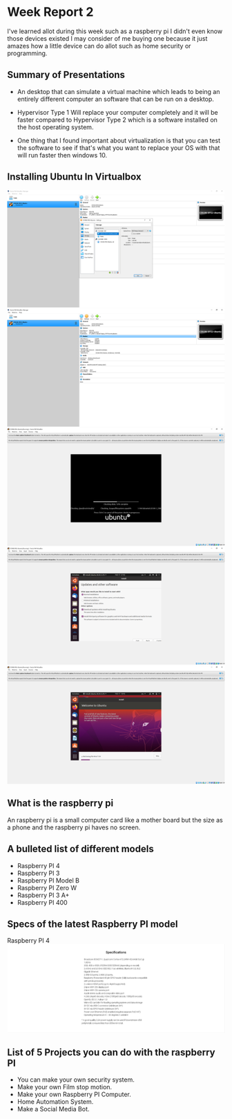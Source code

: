 # Week Report 2
I've learned allot during this week such as a raspberry pi I didn't even know those devices existed I may consider of me buying one because it just amazes how a little device can do allot such as home security or programming.

## Summary of Presentations
* An desktop that can simulate a virtual machine which leads to being an entirely different computer an software that can be run on a desktop.

* Hypervisor Type 1 Will replace your computer completely and it will be faster compared to Hypervisor Type 2 which is a software installed on the  host operating system.
* One thing that I found important about virtualization is that you can test the software to see if that's what you want to replace your OS with that will run faster then windows 10.

## Installing Ubuntu In Virtualbox
![](5.png)
![](3.PNG)
![](2.png)
![](1.png)
![](4.png)

## What is the raspberry pi
An raspberry pi is a small computer card like a mother board but the size as a phone and the raspberry pi haves no screen. 

## A bulleted list of different models
* Raspberry PI 4
* Raspberry PI 3
* Raspberry PI Model B
* Raspberry PI Zero W
* Raspberry PI 3 A+
* Raspberry PI 400

## Specs of the latest Raspberry PI model
Raspberry PI 4
![](specs.PNG)

## List of 5 Projects you can do with the raspberry PI
* You can make your own security system.
* Make your own Film stop motion.
* Make your own Raspberry PI Computer.
* Home Automation System.
* Make a Social Media Bot.